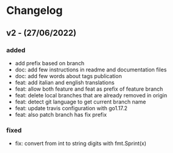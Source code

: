 # Changelog

## v2 - (27/06/2022)

### added

 - add prefix based on branch
 - doc: add few instructions in readme and documentation files
 - doc: add few words about tags publication
 - feat: add italian and english translations
 - feat: allow both feature and feat as prefix of feature branch
 - feat: delete local branches that are already removed in origin
 - feat: detect git language to get current branch name
 - feat: update travis configuration with go1.17.2
 - feat: also patch branch has fix prefix

### fixed

 - fix: convert from int to string digits with fmt.Sprint(x)
